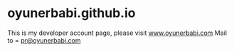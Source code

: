 # oyunerbabi.github.io
This is my developer account page, please visit www.oyunerbabi.com
Mail to = pr@oyunerbabi.com
